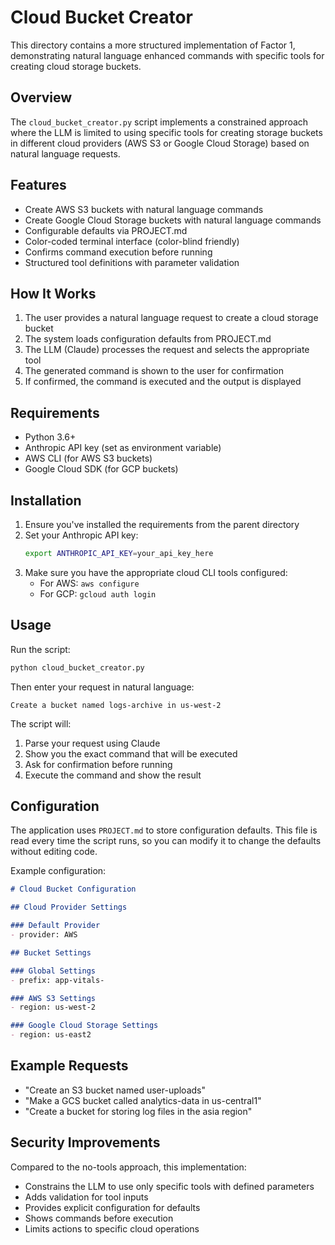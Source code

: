 # Cloud Bucket Creator

This directory contains a more structured implementation of Factor 1, demonstrating natural language enhanced commands with specific tools for creating cloud storage buckets.

## Overview

The `cloud_bucket_creator.py` script implements a constrained approach where the LLM is limited to using specific tools for creating storage buckets in different cloud providers (AWS S3 or Google Cloud Storage) based on natural language requests.

## Features

- Create AWS S3 buckets with natural language commands
- Create Google Cloud Storage buckets with natural language commands
- Configurable defaults via PROJECT.md
- Color-coded terminal interface (color-blind friendly)
- Confirms command execution before running
- Structured tool definitions with parameter validation

## How It Works

1. The user provides a natural language request to create a cloud storage bucket
2. The system loads configuration defaults from PROJECT.md
3. The LLM (Claude) processes the request and selects the appropriate tool
4. The generated command is shown to the user for confirmation
5. If confirmed, the command is executed and the output is displayed

## Requirements

- Python 3.6+
- Anthropic API key (set as environment variable)
- AWS CLI (for AWS S3 buckets)
- Google Cloud SDK (for GCP buckets)

## Installation

1. Ensure you've installed the requirements from the parent directory
2. Set your Anthropic API key:
   ```bash
   export ANTHROPIC_API_KEY=your_api_key_here
   ```
3. Make sure you have the appropriate cloud CLI tools configured:
   - For AWS: `aws configure`
   - For GCP: `gcloud auth login`

## Usage

Run the script:
```bash
python cloud_bucket_creator.py
```

Then enter your request in natural language:
```
Create a bucket named logs-archive in us-west-2
```

The script will:
1. Parse your request using Claude
2. Show you the exact command that will be executed
3. Ask for confirmation before running
4. Execute the command and show the result

## Configuration

The application uses `PROJECT.md` to store configuration defaults. This file is read every time the script runs, so you can modify it to change the defaults without editing code.

Example configuration:
```markdown
# Cloud Bucket Configuration

## Cloud Provider Settings

### Default Provider
- provider: AWS

## Bucket Settings

### Global Settings
- prefix: app-vitals-

### AWS S3 Settings
- region: us-west-2

### Google Cloud Storage Settings
- region: us-east2
```

## Example Requests

- "Create an S3 bucket named user-uploads"
- "Make a GCS bucket called analytics-data in us-central1"
- "Create a bucket for storing log files in the asia region"

## Security Improvements

Compared to the no-tools approach, this implementation:
- Constrains the LLM to use only specific tools with defined parameters
- Adds validation for tool inputs
- Provides explicit configuration for defaults
- Shows commands before execution
- Limits actions to specific cloud operations